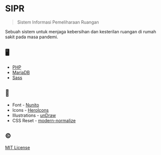 # SIPR

> Sistem Informasi Pemeliharaan Ruangan

Sebuah sistem untuk menjaga kebersihan dan kesterilan ruangan di rumah sakit pada masa pandemi.

## 🖥️

- [PHP](https://www.php.net/)
- [MariaDB](https://mariadb.org/)
- [Sass](https://sass-lang.com/)

## 👏

- Font - [Nunito](https://fonts.google.com/specimen/Nunito)
- Icons - [HeroIcons](https://heroicons.dev)
- Illustrations - [unDraw](https://undraw.co/)
- CSS Reset - [modern-normalize](https://github.com/sindresorhus/modern-normalize)

## ©️

[MIT License](LICENSE)
